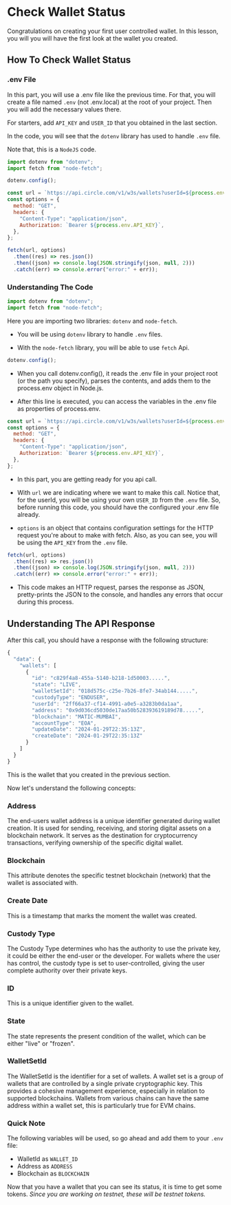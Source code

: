 # Check Wallet Status

Congratulations on creating your first user controlled wallet. In this lesson, you will you will have the first look
at the wallet you created.

## How To Check Wallet Status

### .env File

In this part, you will use a .env file like the previous time.
For that, you will create a file named `.env` (not .env.local) at the root of your project.
Then you will add the necessary values there.

For starters, add `API_KEY` and `USER_ID` that you obtained in the last section.

In the code, you will see that the `dotenv` library has used to handle `.env` file.

Note that, this is a `NodeJS` code.

```javascript
import dotenv from "dotenv";
import fetch from "node-fetch";

dotenv.config();

const url = `https://api.circle.com/v1/w3s/wallets?userId=${process.env.USER_ID}`;
const options = {
  method: "GET",
  headers: {
    "Content-Type": "application/json",
    Authorization: `Bearer ${process.env.API_KEY}`,
  },
};

fetch(url, options)
  .then((res) => res.json())
  .then((json) => console.log(JSON.stringify(json, null, 2)))
  .catch((err) => console.error("error:" + err));
```

### Understanding The Code

```javascript
import dotenv from "dotenv";
import fetch from "node-fetch";
```

Here you are importing two libraries: `dotenv` and `node-fetch`.

- You will be using `dotenv` library to handle `.env` files.

- With the `node-fetch` library, you will be able to use `fetch` Api.

```javascript
dotenv.config();
```

- When you call dotenv.config(), it reads the .env file in your project root (or the path you specify), parses the contents, and adds them to the process.env object in Node.js.

- After this line is executed, you can access the variables in the .env file as properties of process.env.

```javascript
const url = `https://api.circle.com/v1/w3s/wallets?userId=${process.env.USER_ID}`;
const options = {
  method: "GET",
  headers: {
    "Content-Type": "application/json",
    Authorization: `Bearer ${process.env.API_KEY}`,
  },
};
```

- In this part, you are getting ready for you api call.

- With `url` we are indicating where we want to make this call. Notice that, for the userId, you will be using your own `USER_ID` from the `.env` file. So, before running this code, you should have the configured your .env file already.

- `options` is an object that contains configuration settings for the HTTP request you're about to make with fetch. Also, as you can see, you will be using the `API_KEY` from the `.env` file.

```javascript
fetch(url, options)
  .then((res) => res.json())
  .then((json) => console.log(JSON.stringify(json, null, 2)))
  .catch((err) => console.error("error:" + err));
```

- This code makes an HTTP request, parses the response as JSON, pretty-prints the JSON to the console, and handles any errors that occur during this process.

## Understanding The API Response

After this call, you should have a response with the following structure:

```javascript
{
  "data": {
    "wallets": [
      {
        "id": "c829f4a8-455a-5140-b218-1d50003.....",
        "state": "LIVE",
        "walletSetId": "018d575c-c25e-7b26-8fe7-34ab144.....",
        "custodyType": "ENDUSER",
        "userId": "2ff66a37-cf14-4991-a0e5-a3283b0da1aa",
        "address": "0x9d036cd5030de17aa50b528393619189d78.....",
        "blockchain": "MATIC-MUMBAI",
        "accountType": "EOA",
        "updateDate": "2024-01-29T22:35:13Z",
        "createDate": "2024-01-29T22:35:13Z"
      }
    ]
  }
}
```

This is the wallet that you created in the previous section.

Now let's understand the following concepts:

### Address

The end-users wallet address is a unique identifier generated during wallet creation. It is used for sending, receiving, and storing digital assets on a blockchain network. It serves as the destination for cryptocurrency transactions, verifying ownership of the specific digital wallet.

### Blockchain

This attribute denotes the specific testnet blockchain (network) that the wallet is associated with.

### Create Date

This is a timestamp that marks the moment the wallet was created.

### Custody Type

The Custody Type determines who has the authority to use the private key, it could be either the end-user or the developer. For wallets where the user has control, the custody type is set to user-controlled, giving the user complete authority over their private keys.

### ID

This is a unique identifier given to the wallet.

### State

The state represents the present condition of the wallet, which can be either "live" or "frozen".

### WalletSetId

The WalletSetId is the identifier for a set of wallets. A wallet set is a group of wallets that are controlled by a single private cryptographic key. This provides a cohesive management experience, especially in relation to supported blockchains. Wallets from various chains can have the same address within a wallet set, this is particularly true for EVM chains.

### Quick Note

The following variables will be used, so go ahead and add them to your `.env` file:

- WalletId as `WALLET_ID`
- Address as `ADDRESS`
- Blockchain as `BLOCKCHAIN`

Now that you have a wallet that you can see its status, it is time to get some tokens.
_Since you are working on testnet, these will be testnet tokens._
